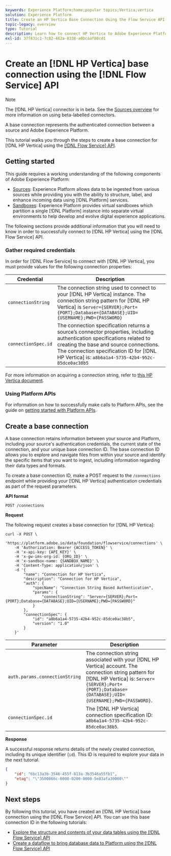 ```yaml
---
keywords: Experience Platform;home;popular topics;Vertica;vertica
solution: Experience Platform
title: Create an HP Vertica Base Connection Using the Flow Service API
topic-legacy: overview
type: Tutorial
description: Learn how to connect HP Vertica to Adobe Experience Platform using the Flow Service API.
exl-id: 37f831c1-7c82-462a-8338-a0bcaaf08cd1
---
```

# Create an [!DNL HP Vertica] base connection using the [!DNL Flow Service] API

>[!NOTE]
>
>The [!DNL HP Vertica] connector is in beta. See the [Sources overview](../../../../home.md#terms-and-conditions) for more information on using beta-labelled connectors.

A base connection represents the authenticated connection between a source and Adobe Experience Platform.

This tutorial walks you through the steps to create a base connection for [!DNL HP Vertica] using the [[!DNL Flow Service] API](https://www.adobe.io/experience-platform-apis/references/flow-service/).

## Getting started

This guide requires a working understanding of the following components of Adobe Experience Platform:

* [Sources](../../../../home.md): Experience Platform allows data to be ingested from various sources while providing you with the ability to structure, label, and enhance incoming data using [!DNL Platform] services.
* [Sandboxes](../../../../../sandboxes/home.md): Experience Platform provides virtual sandboxes which partition a single [!DNL Platform] instance into separate virtual environments to help develop and evolve digital experience applications.

The following sections provide additional information that you will need to know in order to successfully connect to [!DNL HP Vertica] using the [!DNL Flow Service] API.

### Gather required credentials

In order for [!DNL Flow Service] to connect with [!DNL HP Vertica], you must provide values for the following connection properties:

| Credential | Description |
| ---------- | ----------- |
| `connectionString` | The connection string used to connect to your [!DNL HP Vertica] instance. The connection string pattern for [!DNL HP Vertica] is `Server={SERVER};Port={PORT};Database={DATABASE};UID={USERNAME};PWD={PASSWORD}` |
| `connectionSpec.id` | The connection specification returns a source’s connector properties, including authentication specifications related to creating the base and source connections. The connection specification ID for [!DNL HP Vertica] is: `a8b6a1a4-5735-42b4-952c-85dce0ac38b5` |

For more information on acquiring a connection string, refer to [this HP Vertica document](https://www.vertica.com/docs/9.2.x/HTML/Content/Authoring/ConnectingToVertica/ClientJDBC/CreatingAndConfiguringAConnection.htm).

### Using Platform APIs

For information on how to successfully make calls to Platform APIs, see the guide on [getting started with Platform APIs](../../../../../landing/api-guide.md).

## Create a base connection

A base connection retains information between your source and Platform, including your source's authentication credentials, the current state of the connection, and your unique base connection ID. The base connection ID allows you to explore and navigate files from within your source and identify the specific items that you want to ingest, including information regarding their data types and formats.

To create a base connection ID, make a POST request to the `/connections` endpoint while providing your [!DNL HP Vertica] authentication credentials as part of the request parameters.

**API format**

```https
POST /connections
```

**Request**

The following request creates a base connection for [!DNL HP Vertica]:


```shell
curl -X POST \
    'https://platform.adobe.io/data/foundation/flowservice/connections' \
    -H 'Authorization: Bearer {ACCESS_TOKEN}' \
    -H 'x-api-key: {API_KEY}' \
    -H 'x-gw-ims-org-id: {ORG_ID}' \
    -H 'x-sandbox-name: {SANDBOX_NAME}' \
    -H 'Content-Type: application/json' \
    -d '{
        "name": "Connection for HP Vertica",
        "description": "Connection for HP Vertica",
        "auth": {
            "specName": "Connection String Based Authentication",
            "params": {
                "connectionString": "Server={SERVER};Port={PORT};Database={DATABASE};UID={USERNAME};PWD={PASSWORD}"
            }
        },
        "connectionSpec": {
            "id": "a8b6a1a4-5735-42b4-952c-85dce0ac38b5",
            "version": "1.0"
        }
    }'
```

| Parameter | Description |
| --------- | ----------- |
| `auth.params.connectionString` | The connection string associated with your [!DNL HP Vertica] account. The connection string pattern for [!DNL HP Vertica] is: `Server={SERVER};Port={PORT};Database={DATABASE};UID={USERNAME};PWD={PASSWORD}`. |
| `connectionSpec.id` | The [!DNL HP Vertica] connection specification ID: `a8b6a1a4-5735-42b4-952c-85dce0ac38b5`. |

**Response**

A successful response returns details of the newly created connection, including its unique identifier (`id`). This ID is required to explore your data in the next tutorial.

```json
{
    "id": "6bc13a3b-3546-455f-813a-3b3546a55fb1",
    "etag": "\"3500866c-0000-0200-0000-5e83afa30000\""
}
```

## Next steps

By following this tutorial, you have created an [!DNL HP Vertica] base connection using the [!DNL Flow Service] API. You can use this base connection ID in the following tutorials:

* [Explore the structure and contents of your data tables using the [!DNL Flow Service] API](../../explore/tabular.md)
* [Create a dataflow to bring database data to Platform using the [!DNL Flow Service] API](../../collect/database-nosql.md)
